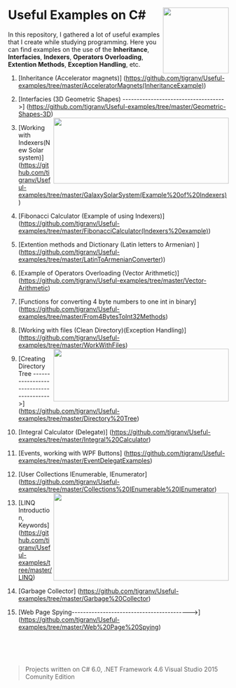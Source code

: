 # Useful Examples on C#  <img src="https://cloud.githubusercontent.com/assets/24522089/21962098/41a510c8-db36-11e6-95ef-eb392a0a1919.png" align="right" width="150px" height="150px" /> 
In this repository, I gathered a lot of useful examples that I create while studying programming. Here you can find examples on the use of the **Inheritance**, **Interfacies**, **Indexers**, **Operators Overloading**, **Extention Methods**, **Exception Handling**,  etc.

1. [Inheritance (Accelerator magnets)] (https://github.com/tigranv/Useful-examples/tree/master/AcceleratorMagnets(InheritanceExample)) 

2. [Interfacies (3D Geometric Shapes) ------------------------------------>] (https://github.com/tigranv/Useful-examples/tree/master/Geometric-Shapes-3D) <img src="https://cloud.githubusercontent.com/assets/24522089/22154134/c4504766-df43-11e6-8bf0-20dd4449a48d.PNG" align="right" width="400px" height="150px" />

3. [Working with Indexers(New Solar system)] (https://github.com/tigranv/Useful-examples/tree/master/GalaxySolarSystem(Example%20of%20Indexers))

4. [Fibonacci Calculator (Example of using Indexers)] (https://github.com/tigranv/Useful-examples/tree/master/FibonacciCalculator(Indexers%20example))

5. [Extention methods and Dictionary (Latin letters to Armenian) ] (https://github.com/tigranv/Useful-examples/tree/master/LatinToArmenianConverter))

6. [Example of Operators Overloading (Vector Arithmetic)] (https://github.com/tigranv/Useful-examples/tree/master/Vector-Arithmetic)

7. [Functions for converting 4 byte numbers to one int in binary] (https://github.com/tigranv/Useful-examples/tree/master/From4BytesToInt32Methods)

8. [Working with files (Clean Directory)(Exception Handling)] (https://github.com/tigranv/Useful-examples/tree/master/WorkWithFiles) <img src="https://cloud.githubusercontent.com/assets/24522089/22175859/2c1eaaa8-e017-11e6-9694-17371ac3d4be.PNG" align="right" width="400px" height="120px" />


9. [Creating Directory Tree --------------------------------------->] (https://github.com/tigranv/Useful-examples/tree/master/Directory%20Tree)  
10. [Integral Calculator (Delegate)] (https://github.com/tigranv/Useful-examples/tree/master/Integral%20Calculator)

11. [Events, working with WPF Buttons] (https://github.com/tigranv/Useful-examples/tree/master/EventDelegatExamples)

12. [User Collections IEnumerable, IEnumerator] (https://github.com/tigranv/Useful-examples/tree/master/Collections%20IEnumerable%20IEnumerator) <img src="https://cloud.githubusercontent.com/assets/24522089/22523957/afe45dee-e8da-11e6-9293-8c13de4fcc69.gif" align="right" width="400px" height="200px" />

13. [LINQ Introduction, Keywords] (https://github.com/tigranv/Useful-examples/tree/master/LINQ) 


14. [Garbage Collector] (https://github.com/tigranv/Useful-examples/tree/master/Garbage%20Collector)


15. [Web Page Spying------------------------------------------>] (https://github.com/tigranv/Useful-examples/tree/master/Web%20Page%20Spying)





<br>
<br>
<br>

> Projects written on C# 6.0, .NET Framework 4.6 Visual Studio 2015 Comunity Edition


